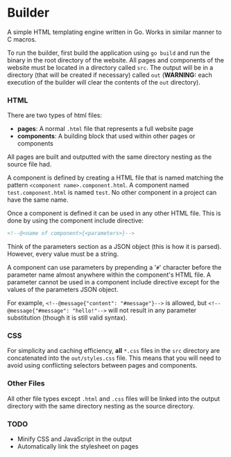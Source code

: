 Builder
=======
A simple HTML templating engine written in Go. Works in similar manner to C macros. 

To run the builder, first build the application using `go build` and run the binary in the root directory of the website. All pages and components of the website must be located in a directory called `src`. The output will be in a directory (that will be created if necessary) called `out` (**WARNING:** each execution of the builder will clear the contents of the `out` directory).

### HTML
There are two types of html files:

- **pages**: A normal `.html` file that represents a full website page
- **components**: A building block that used within other pages or components

All pages are built and outputted with the same directory nesting as the source file had.

A component is defined by creating a HTML file that is named matching the pattern `<component name>.component.html`. A component named `test.component.html` is named `test`. No other component in a project can have the same name.

Once a component is defined it can be used in any other HTML file. This is done by using the component include directive:

```html
<!--@<name of component>{<parameters>}-->
```

Think of the parameters section as a JSON object (this is how it is parsed). However, every value must be a string.

A component can use parameters by prepending a '`#`' character before the parameter name almost anywhere within the component's HTML file. A parameter cannot be used in a component include directive except for the values of the parameters JSON object.

For example, `<!--@message{"content": "#message"}-->` is allowed, but `<!--@message{"#message": "hello!"-->` will not result in any parameter substitution (though it is still valid syntax).

### CSS
For simplicity and caching efficiency, **all** `*.css` files in the `src` directory are concatenated into the `out/styles.css` file. This means that you will need to avoid using conflicting selectors between pages and components.

### Other Files
All other file types except `.html` and `.css` files will be linked into the output directory with the same directory nesting as the source directory.

### TODO
- Minify CSS and JavaScript in the output
- Automatically link the stylesheet on pages